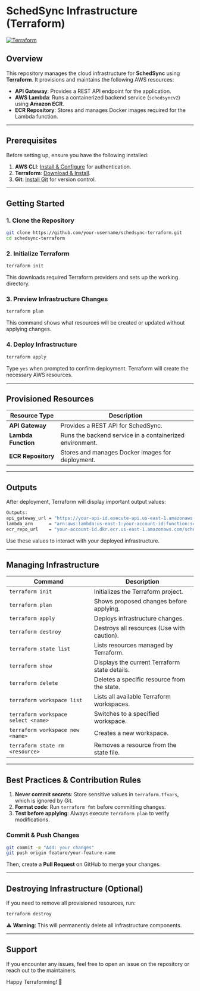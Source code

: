 # SchedSync Infrastructure (Terraform)

[![Terraform](https://img.shields.io/badge/terraform-v1.11.1-blue)](https://www.terraform.io/)

## Overview
This repository manages the cloud infrastructure for **SchedSync** using **Terraform**. It provisions and maintains the following AWS resources:

- **API Gateway**: Provides a REST API endpoint for the application.
- **AWS Lambda**: Runs a containerized backend service (`schedsyncv2`) using **Amazon ECR**.
- **ECR Repository**: Stores and manages Docker images required for the Lambda function.

---

## Prerequisites
Before setting up, ensure you have the following installed:

1. **AWS CLI**: [Install & Configure](https://docs.aws.amazon.com/cli/latest/userguide/cli-chap-install.html) for authentication.
2. **Terraform**: [Download & Install](https://developer.hashicorp.com/terraform/downloads).
3. **Git**: [Install Git](https://git-scm.com/) for version control.

---

## Getting Started
### **1. Clone the Repository**
```bash
git clone https://github.com/your-username/schedsync-terraform.git
cd schedsync-terraform
```

### **2. Initialize Terraform**
```bash
terraform init
```
This downloads required Terraform providers and sets up the working directory.

### **3. Preview Infrastructure Changes**
```bash
terraform plan
```
This command shows what resources will be created or updated without applying changes.

### **4. Deploy Infrastructure**
```bash
terraform apply
```
Type `yes` when prompted to confirm deployment. Terraform will create the necessary AWS resources.

---

## **Provisioned Resources**
| Resource Type       | Description                                     |
|---------------------|-----------------------------------------------|
| **API Gateway**     | Provides a REST API for SchedSync.             |
| **Lambda Function** | Runs the backend service in a containerized environment. |
| **ECR Repository**  | Stores and manages Docker images for deployment. |

---

## **Outputs**
After deployment, Terraform will display important output values:
```bash
Outputs:
api_gateway_url = "https://your-api-id.execute-api.us-east-1.amazonaws.com"
lambda_arn      = "arn:aws:lambda:us-east-1:your-account-id:function:schedsyncv2"
ecr_repo_url    = "your-account-id.dkr.ecr.us-east-1.amazonaws.com/schedsyncapi"
```

Use these values to interact with your deployed infrastructure.

---

## **Managing Infrastructure**
| Command                      | Description                                      |
|------------------------------|--------------------------------------------------|
| `terraform init`             | Initializes the Terraform project.               |
| `terraform plan`             | Shows proposed changes before applying.          |
| `terraform apply`            | Deploys infrastructure changes.                  |
| `terraform destroy`          | Destroys all resources (Use with caution).       |
| `terraform state list`       | Lists resources managed by Terraform.            |
| `terraform show`             | Displays the current Terraform state details.    |
| `terraform delete`           | Deletes a specific resource from the state.      |
| `terraform workspace list`   | Lists all available Terraform workspaces.        |
| `terraform workspace select <name>` | Switches to a specified workspace.    |
| `terraform workspace new <name>` | Creates a new workspace.               |
| `terraform state rm <resource>` | Removes a resource from the state file. |

---

## **Best Practices & Contribution Rules**
1. **Never commit secrets**: Store sensitive values in `terraform.tfvars`, which is ignored by Git.
2. **Format code**: Run `terraform fmt` before committing changes.
3. **Test before applying**: Always execute `terraform plan` to verify modifications.

### **Commit & Push Changes**
```bash
git commit -m "Add: your changes"
git push origin feature/your-feature-name
```
Then, create a **Pull Request** on GitHub to merge your changes.

---

## **Destroying Infrastructure (Optional)**
If you need to remove all provisioned resources, run:
```bash
terraform destroy
```
⚠️ **Warning**: This will permanently delete all infrastructure components.

---

## **Support**
If you encounter any issues, feel free to open an issue on the repository or reach out to the maintainers.

Happy Terraforming! 🚀

